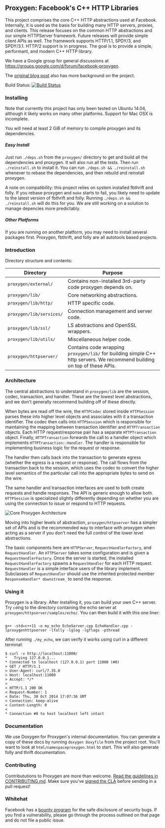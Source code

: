 ## Proxygen: Facebook's C++ HTTP Libraries

This project comprises the core C++ HTTP abstractions used at
Facebook. Internally, it is used as the basis for building many HTTP
servers, proxies, and clients. This release focuses on the common HTTP
abstractions and our simple HTTPServer framework. Future releases will
provide simple client APIs as well. The framework supports HTTP/1.1,
SPDY/3, and SPDY/3.1. HTTP/2 support is in progress. The goal is to
provide a simple, performant, and modern C++ HTTP library.

We have a Google group for general discussions at https://groups.google.com/d/forum/facebook-proxygen.

The [original blog post](https://code.facebook.com/posts/1503205539947302)
also has more background on the project.

Build Status: [![Build Status](https://travis-ci.org/facebook/proxygen.png?branch=master)](https://travis-ci.org/facebook/proxygen)

### Installing

Note that currently this project has only been tested on Ubuntu 14.04,
although it likely works on many other platforms. Support for Mac OSX is
incomplete.

You will need at least 2 GiB of memory to compile proxygen and its
dependencies.

##### Easy Install

Just run `./deps.sh` from the `proxygen/` directory to get and build all
the dependencies and proxygen. It will also run all the tests. Then run
`./reinstall.sh` to install it. You can run `./deps.sh && ./reinstall.sh`
whenever to rebase the dependencies, and then rebuild and reinstall proxygen.

A note on compatibility: this project relies on system installed fbthrift
and folly. If you rebase proxygen and `make` starts to fail, you likely
need to update to the latest version of fbthrift and folly. Running
`./deps.sh && ./reinstall.sh` will do this for you. We are still working
on a solution to manage depencies more predictably.

##### Other Platforms

If you are running on another platform, you may need to install several
packages first. Proxygen, fbthrift, and folly are all autotools based projects.

### Introduction

Directory structure and contents:

| Directory                  | Purpose                                                                       |
|----------------------------|-------------------------------------------------------------------------------|
| `proxygen/external/`       | Contains non-installed 3rd-party code proxygen depends on.                    |
| `proxygen/lib/`            | Core networking abstractions.                                                 |
| `proxygen/lib/http/`       | HTTP specific code.                                                           |
| `proxygen/lib/services/`   | Connection management and server code.                                        |
| `proxygen/lib/ssl/`        | LS abstractions and OpenSSL wrappers.                                         |
| `proxygen/lib/utils/`      | Miscellaneous helper code.                                                    |
| `proxygen/httpserver/`     | Contains code wrapping `proxygen/lib/` for building simple C++ http servers. We recommend building on top of these APIs.                                                                               |

### Architecture

The central abstractions to understand in `proxygen/lib` are the session, codec,
transaction, and handler. These are the lowest level abstractions, and we
don't generally recommend building off of these directly.

When bytes are read off the wire, the `HTTPCodec` stored inside
`HTTPSession` parses these into higher level objects and associates with
it a transaction identifier. The codec then calls into `HTTPSession` which
is responsible for maintaining the mapping between transaction identifier
and `HTTPTransaction` objects. Each HTTP request/response pair has a
separate `HTTPTransaction` object. Finally, `HTTPTransaction` forwards the
call to a handler object which implements `HTTPTransaction::Handler`. The
handler is responsible for implementing business logic for the request or
response.

The handler then calls back into the transaction to generate egress
(whether the egress is a request or response). The call flows from the
transaction back to the session, which uses the codec to convert the
higher level semantics of the particular call into the appropriate bytes
to send on the wire.

The same handler and transaction interfaces are used to both create requests
and handle responses. The API is generic enough to allow
both. `HTTPSession` is specialized slightly differently depending on
whether you are using the connection to issue or respond to HTTP
requests.

![Core Proxygen Architecture](CoreProxygenArchitecture.png)

Moving into higher levels of abstraction, `proxygen/httpserver` has a
simpler set of APIs and is the recommended way to interface with proxygen
when acting as a server if you don't need the full control of the lower
level abstractions.

The basic components here are `HTTPServer`, `RequestHandlerFactory`, and
`RequestHandler`. An `HTTPServer` takes some configuration and is given a
`RequestHandlerFactory`. Once the server is started, the installed
`RequestHandlerFactory` spawns a `RequestHandler` for each HTTP
request. `RequestHandler` is a simple interface users of the library
implement. Subclasses of `RequestHandler` should use the inherited
protected member `ResponseHandler* downstream_` to send the response.

### Using it

Proxygen is a library. After installing it, you can build your own C++
server. Try `cd`ing to the directory containing the echo server at
`proxygen/httpserver/samples/echo/`. You can then build it with this one
liner:

<code>
g++ -std=c++11 -o my_echo EchoServer.cpp EchoHandler.cpp -lproxygenhttpserver -lfolly -lglog -lgflags -pthread
</code>

After running `./my_echo`, we can verify it works using curl in a different terminal:
```shell
$ curl -v http://localhost:11000/
*   Trying 127.0.0.1...
* Connected to localhost (127.0.0.1) port 11000 (#0)
> GET / HTTP/1.1
> User-Agent: curl/7.35.0
> Host: localhost:11000
> Accept: */*
>
< HTTP/1.1 200 OK
< Request-Number: 1
< Date: Thu, 30 Oct 2014 17:07:36 GMT
< Connection: keep-alive
< Content-Length: 0
<
* Connection #0 to host localhost left intact
```

### Documentation

We use Doxygen for Proxygen's internal documentation. You can generate a
copy of these docs by running `doxygen Doxyfile` from the project
root. You'll want to look at `html/namespaceproxygen.html` to start. This
will also generate folly and thrift documentation.

### Contributing
Contribututions to Proxygen are more than welcome. [Read the guidelines in CONTRIBUTING.md](CONTRIBUTING.md). Make sure you've [signed the CLA](https://code.facebook.com/cla) before sending in a pull request!

### Whitehat

Facebook has a [bounty program](https://www.facebook.com/whitehat/) for
the safe disclosure of security bugs. If you find a vulnerability, please
go through the process outlined on that page and do not file a public issue.
